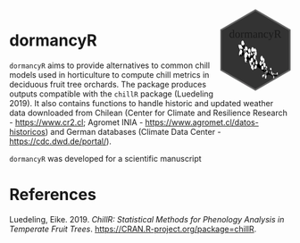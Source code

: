 
<img src="vignettes/dormancyR.png" alt = "dormancyR logo" align = "right" width = "25%" height = "25%"/>

<!-- README.md is generated from README.Rmd. Please edit that file -->

# dormancyR

`dormancyR` aims to provide alternatives to common chill models used in
horticulture to compute chill metrics in deciduous fruit tree orchards.
The package produces outputs compatible with the `chillR` package
(Luedeling 2019). It also contains functions to handle historic and
updated weather data downloaded from Chilean (Center for Climate and
Resilience Research - <https://www.cr2.cl>; Agromet INIA -
<https://www.agromet.cl/datos-historicos>) and German databases (Climate
Data Center - <https://cdc.dwd.de/portal/>).

`dormancyR` was developed for a scientific manuscript

# References

<div id="refs" class="references">

<div id="ref-R-chillR">

Luedeling, Eike. 2019. *ChillR: Statistical Methods for Phenology
Analysis in Temperate Fruit Trees*.
<https://CRAN.R-project.org/package=chillR>.

</div>

</div>
